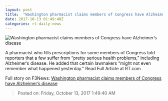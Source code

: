 ```yaml
---
layout: post
title:  "Washington pharmacist claims members of Congress have Alzheimer’s disease"
date: 2017-10-13 01:49:40Z
categories: rt-daily-news
---
```


![Washington pharmacist claims members of Congress have Alzheimer’s disease](https://cdni.rt.com/files/2017.10/article/59e00854fc7e93fe3d8b4567.jpg)

A pharmacist who fills prescriptions for some members of Congress told reporters that a few suffer from “pretty serious health problems,” including Alzheimer’s disease. He added that certain lawmakers “might not even remember what happened yesterday.” Read Full Article at RT.com


Full story on F3News: [Washington pharmacist claims members of Congress have Alzheimer’s disease](http://www.f3nws.com/n/dPCNNE)

> Posted on: Friday, October 13, 2017 1:49:40 AM

